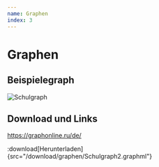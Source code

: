 ```yaml
---
name: Graphen
index: 3
---
```


# Graphen

## Beispielegraph
![Schulgraph](/Bilder/graphen/Schulgraph2.svg "Schulgraph")

## Download und Links

https://graphonline.ru/de/

:download[Herunterladen]{src="/download/graphen/Schulgraph2.graphml"}



